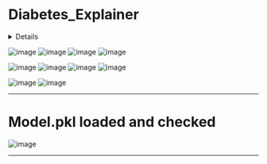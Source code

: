 # Diabetes_Explainer

<details>

Correlation describes the degree to which two variables move together.

- Positive correlation: Variables move in the same direction. When one increases, the other tends to increase; when one decreases, the other tends to decrease.
- Negative correlation: Variables move in opposite directions. When one increases, the other tends to decrease, and vice versa.
Crucially, while correlation measures the association between variables, it does not imply causation. A third, unmeasured factor (a lurking variable) could be influencing both variables, creating the observed coordination.

</details>

<detail>
  
![image](https://github.com/user-attachments/assets/a6fad28c-c943-4e45-9941-4ec6b74eca87)
![image](https://github.com/user-attachments/assets/1a3ce032-27b9-4889-bb52-bdfb72d8b754)
![image](https://github.com/user-attachments/assets/3305a421-8d02-4f9c-9302-32bf12ac921e)
![image](https://github.com/user-attachments/assets/2d39b771-9dcc-4f43-9dd2-c26ee490f589)


![image](https://github.com/user-attachments/assets/46f3b0a1-5b0b-4d2a-b0aa-6378925d822a)
![image](https://github.com/user-attachments/assets/1eddf7e1-b0e1-497d-970c-1ba3905c1d66)
![image](https://github.com/user-attachments/assets/6250193a-9032-47e9-8675-90cc8269c5c0)
![image](https://github.com/user-attachments/assets/f040cb98-9116-49b1-b696-6c509e21c848)

![image](https://github.com/user-attachments/assets/cc32525a-ab5a-42b7-b208-00eb64e751ff)
![image](https://github.com/user-attachments/assets/c3fb2398-fc46-4c5f-a156-5fbd470ece54)


--------------------------------
# Model.pkl loaded and checked
![image](https://github.com/user-attachments/assets/2eb5c6d0-4007-42f0-994a-814f5793fa5f)


-----------------------------------------------
</detail>
